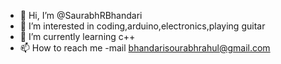 - 👋 Hi, I’m @SaurabhRBhandari
- 👀 I’m interested in coding,arduino,electronics,playing guitar
- 🌱 I’m currently learning c++
- 📫 How to reach me -mail bhandarisourabhrahul@gmail.com

<!---
SaurabhRBhandari/SaurabhRBhandari is a ✨ special ✨ repository because its `README.md` (this file) appears on your GitHub profile.
You can click the Preview link to take a look at your changes.
--->
